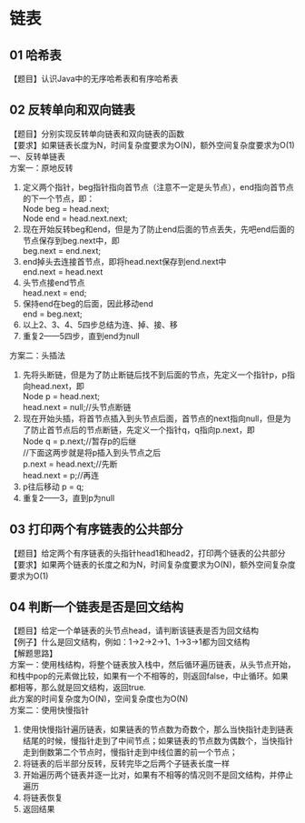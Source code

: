 # 链表
## 01 哈希表
【题目】认识Java中的无序哈希表和有序哈希表
## 02 反转单向和双向链表
【题目】分别实现反转单向链表和双向链表的函数  
【要求】如果链表长度为N，时间复杂度要求为O(N)，额外空间复杂度要求为O(1)   
一、反转单链表   
方案一：原地反转     
1. 定义两个指针，beg指针指向首节点（注意不一定是头节点），end指向首节点的下一个节点，即：   
Node beg = head.next;   
Node end = head.next.next;   
2. 现在开始反转beg和end，但是为了防止end后面的节点丢失，先吧end后面的节点保存到beg.next中，即   
beg.next = end.next;   
3. end掉头去连接首节点，即将head.next保存到end.next中   
end.next = head.next   
4. 头节点接end节点   
head.next = end;   
5. 保持end在beg的后面，因此移动end   
end = beg.next;   
6. 以上2、3、4、5四步总结为连、掉、接、移
7. 重复2——5四步，直到end为null   

方案二：头插法     
1. 先将头断链，但是为了防止断链后找不到后面的节点，先定义一个指针p，p指向head.next，即   
Node p = head.next;  
head.next = null;//头节点断链  
2. 现在开始头插，将首节点插入到头节点后面，首节点的next指向null，但是为了防止首节点后的节点断链，先定义一个指针q，q指向p.next，即  
Node q = p.next;//暂存p的后继  
//下面这两步就是将p插入到头节点之后  
p.next = head.next;//先断   
head.next = p;//再连   
3. p往后移动 
p = q;   
4. 重复2——3，直到p为null

## 03 打印两个有序链表的公共部分
【题目】给定两个有序链表的头指针head1和head2，打印两个链表的公共部分  
【要求】如果两个链表的长度之和为N，时间复杂度要求为O(N)，额外空间复杂度要求为O(1)
## 04 判断一个链表是否是回文结构
【题目】给定一个单链表的头节点head，请判断该链表是否为回文结构  
【例子】什么是回文结构，例如：1->2->2->1、1->3->1都为回文结构  
【解题思路】     
方案一：使用栈结构，将整个链表放入栈中，然后循环遍历链表，从头节点开始，和栈中pop的元素做比较，如果有一个不相等的，则返回false，中止循环。如果都相等，那么就是回文结构，返回true.   
此方案的时间复杂度为O(N)，空间复杂度也为O(N)   
方案二：使用快慢指针   
1. 使用快慢指针遍历链表，如果链表的节点数为奇数个，那么当快指针走到链表结尾的时候，慢指针走到了中间节点；如果链表的节点数为偶数个，当快指针走到倒数第二个节点时，慢指针走到中线位置的前一个节点；   
2. 将链表的后半部分反转，反转完毕之后两个子链表长度一样   
3. 开始遍历两个链表并逐一比对，如果有不相等的情况则不是回文结构，并停止遍历   
4. 将链表恢复   
5. 返回结果   

